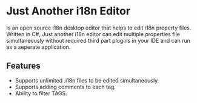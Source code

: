 Just Another i18n Editor
========================
Is an open source i18n desktop editor that helps to edit i18n property files.  Written in C#, Just another i18n editor can edit multiple properties file simultaneously without required third part plugins in your IDE and can run as a seperate application. 


## Features

* Supports unlimited .i18n files to be edited simultaneously.
* Supports adding comments to each tag.
* Ability to filter TAGS.
